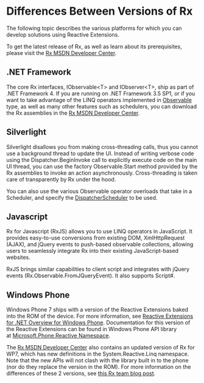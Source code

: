 # Differences Between Versions of Rx

The following topic describes the various platforms for which you can develop solutions using Reactive Extensions.

To get the latest release of Rx, as well as learn about its prerequisites, please visit the [Rx MSDN Developer Center](http://msdn.microsoft.com/en-us/data/gg577610).

## .NET Framework

The core Rx interfaces, IObservable\<T\> and IObserver\<T\>, ship as part of .NET Framework 4. If you are running on .NET Framework 3.5 SP1, or if you want to take advantage of the LINQ operators implemented in [Observable](Observable\Observable.md) type, as well as many other features such as schedulers, you can download the Rx assemblies in the [Rx MSDN Developer Center](http://msdn.microsoft.com/en-us/data/gg577610).

## Silverlight

Silverlight disallows you from making cross-threading calls, thus you cannot use a background thread to update the UI. Instead of writing verbose code using the Dispatcher.BeginInvoke call to explicitly execute code on the main UI thread, you can use the factory Observable.Start method provided by the Rx assemblies to invoke an action asynchronously. Cross-threading is taken care of transparently by Rx under the hood.

You can also use the various Observable operator overloads that take in a Scheduler, and specify the [DispatcherScheduler](DispatcherScheduler\DispatcherScheduler.md) to be used.

## Javascript

Rx for Javascript (RxJS) allows you to use LINQ operators in JavaScript. It provides easy-to-use conversions from existing DOM, XmlHttpRequest (AJAX), and jQuery events to push-based observable collections, allowing users to seamlessly integrate Rx into their existing JavaScript-based websites.

RxJS brings similar capabilities to client script and integrates with jQuery events (Rx.Observable.FromJQueryEvent). It also supports Script\#.

## Windows Phone

Windows Phone 7 ships with a version of the Reactive Extensions baked into the ROM of the device. For more information, see [Reactive Extensions for .NET Overview for Windows Phone](http://msdn.microsoft.com/en-us/library/ff431792(vs.92).aspx). Documentation for this version of the Reactive Extensions can be found in Windows Phone API library at [Microsoft.Phone.Reactive Namespace](http://msdn.microsoft.com/en-us/library/ff707857(v=vs.92).aspx).

The [Rx MSDN Developer Center](http://msdn.microsoft.com/en-us/data/gg577610) also contains an updated version of Rx for WP7, which has new definitions in the System.Reactive.Linq namespace. Note that the new APIs will not clash with the library built in to the phone (nor do they replace the version in the ROM). For more information on the differences of these 2 versions, see [this Rx team blog post](http://blogs.msdn.com/b/rxteam/archive/2010/10/28/rx-for-windows-phone-7.aspx).





